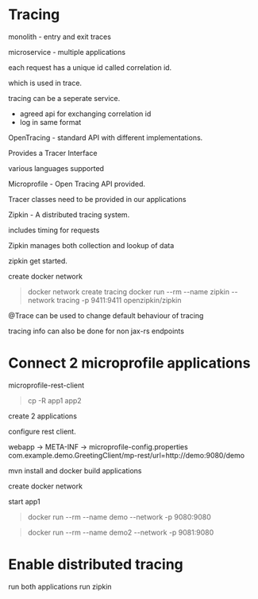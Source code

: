 # Tracing

monolith - entry and exit traces

microservice - multiple applications

each request has a unique id called correlation id.

which is used in trace.

tracing can be a seperate service.

* agreed api for exchanging correlation id
* log in same format

OpenTracing - standard API with different implementations.

Provides a Tracer Interface

various languages supported

Microprofile - Open Tracing API provided.

Tracer classes need to be provided in our applications

Zipkin - A distributed tracing system.

includes timing for requests

Zipkin manages both collection and lookup of data

zipkin get started.

create docker network

> docker network create tracing
> docker run --rm --name zipkin --network tracing -p 9411:9411 openzipkin/zipkin

@Trace can be used to change default behaviour of tracing

tracing info can also be done for non jax-rs endpoints

# Connect 2 microprofile applications

microprofile-rest-client

> cp -R app1 app2

create 2 applications

configure rest client.

webapp -> META-INF -> microprofile-config.properties
com.example.demo.GreetingClient/mp-rest/url=http://demo:9080/demo

mvn install and docker build applications

create docker network

start app1

> docker run --rm --name demo --network <name> -p 9080:9080 <tag>

> docker run --rm --name demo2 --network <name> -p 9081:9080 <tag>

# Enable distributed tracing

run both applications
run zipkin

